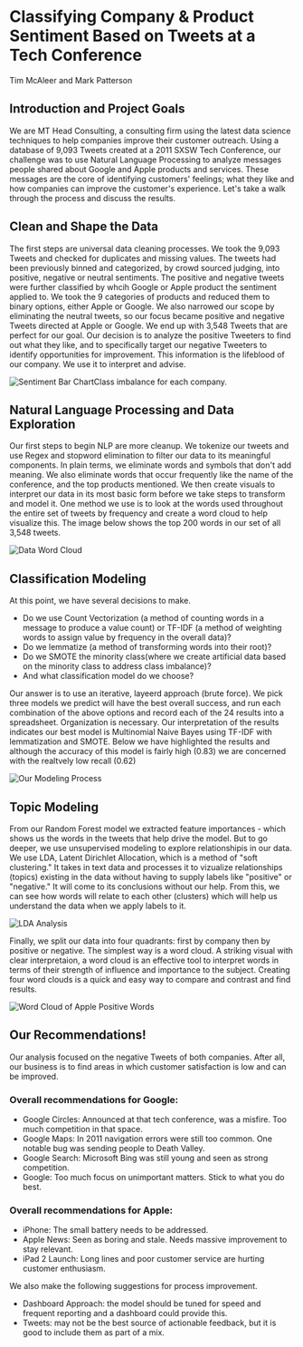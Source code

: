 # Classifying Company & Product Sentiment Based on Tweets at a Tech Conference
Tim McAleer and Mark Patterson

## Introduction and Project Goals
We are MT Head Consulting, a consulting firm using the latest data science techniques to help companies improve their customer outreach. Using a database of 9,093 Tweets created at a 2011 SXSW Tech Conference, our challenge was to use Natural Language Processing to analyze messages people shared about Google and Apple products and services. These messages are the core of identifying customers' feelings; what they like and how companies can improve the customer's experience. Let's take a walk through the process and discuss the results.

## Clean and Shape the Data
The first steps are universal data cleaning processes. We took the 9,093 Tweets and checked for duplicates and missing values. The tweets had been previously binned and categorized, by crowd sourced judging, into positive, negative or neutral sentiments. The positive and negative tweets were further classified by whcih Google or Apple product the sentiment applied to. We took the 9 categories of products and reduced them to binary options, either Apple or Google. We also narrowed our scope by eliminating the neutral tweets, so our focus became positive and negative Tweets directed at Apple or Google. We end up with 3,548 Tweets that are perfect for our goal. Our decision is to analyze the positive Tweeters to find out what they like, and to specifically target our negative Tweeters to identify opportunities for improvement. This information is the lifeblood of our company. We use it to interpret and advise.

![Sentiment Bar Chart](Images/Class-imbalance-bar-RM.png)Class imbalance for each company.

## Natural Language Processing and Data Exploration
Our first steps to begin NLP are more cleanup. We tokenize our tweets and use Regex and stopword elimination to filter our data to its meaningful components. In plain terms, we eliminate words and symbols that don't add meaning. We also eliminate words that occur frequently like the name of the conference, and the top products mentioned. We then create visuals to interpret our data in its most basic form before we take steps to transform and model it. One method we use is to look at the words used throughout the entire set of tweets by frequency and create a word cloud to help visualize this. The image below shows the top 200 words in our set of all 3,548 tweets. 

![Data Word Cloud](Images/WC-ALL-EDA-50-RM.png)

## Classification Modeling
At this point, we have several decisions to make. 
- Do we use Count Vectorization (a method of counting words in a message to produce a value count) or TF-IDF (a method of weighting words to assign value by frequency in the overall data)? 
- Do we lemmatize (a method of transforming words into their root)?
- Do we SMOTE the minority class(where we create artificial data based on the minority class to address class imbalance)?
- And what classification model do we choose? 

Our answer is to use an iterative, layeerd approach (brute force). We pick three models we predict will have the best overall success, and run each combination of the above options and record each of the 24 results into a spreadsheet. Organization is necessary. Our interpretation of the results indicates our best model is Multinomial Naive Bayes using TF-IDF with lemmatization and SMOTE. Below we have highlighted the results and although the accuracy of this model is fairly high (0.83) we are concerned with the realtvely low recall (0.62)

![Our Modeling Process](Images/Model-Results-Best-RM.jpg)

## Topic Modeling
From our Random Forest model we extracted feature importances - which shows us the words in the tweets that help drive the model. But to go deeper, we use unsupervised modeling to explore relationshipis in our data. We use LDA, Latent Dirichlet Allocation, which is a method of "soft clustering." It takes in text data and processes it to vizualize relationships (topics) existing in the data without having to supply labels like "positive" or "negative." It will come to its conclusions without our help. From this, we can see how words will relate to each other (clusters) which will help us understand the data when we apply labels to it.

![LDA Analysis](Images/LDA-Google-negative-RM.png)

Finally, we split our data into four quadrants: first by company then by positive or negative. The simplest way is a word cloud. A striking visual with clear interpretaion, a word cloud is an effective tool to interpret words in terms of their strength of influence and importance to the subject. Creating four word clouds is a quick and easy way to compare and contrast and find results.

![Word Cloud of Apple Positive Words](Images/WC-apple-positive-RM.png)

## Our Recommendations!
Our analysis focused on the negative Tweets of both companies. After all, our business is to find areas in which customer satisfaction is low and can be improved. 

### Overall recommendations for Google:
- Google Circles: Announced at that tech conference, was a misfire. Too much competition in that space.
- Google Maps: In 2011 navigation errors were still too common. One notable bug was sending people to Death Valley.
- Google Search: Microsoft Bing was still young and seen as strong competition.
- Google: Too much focus on unimportant matters. Stick to what you do best.

### Overall recommendations for Apple:
- iPhone: The small battery needs to be addressed.
- Apple News: Seen as boring and stale. Needs massive improvement to stay relevant.
- iPad 2 Launch: Long lines and poor customer service are hurting customer enthusiasm.

We also make the following suggestions for process improvement. 
- Dashboard Approach: the model should be tuned for speed and frequent reporting and a dashboard could provide this.
- Tweets: may not be the best source of actionable feedback, but it is good to include them as part of a mix. 
